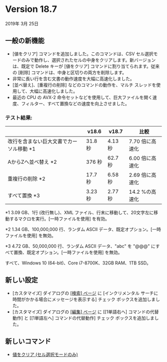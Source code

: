 # Version 18.7

2019年 3月 25日

## 一般の新機能

- \[値をクリア\] コマンドを追加しました。このコマンドは、CSV セル選択モードのみで動作し、選択されたセルの中身をクリアします。新バージョンは、既定で Delete キーが \[値をクリア\] コマンドに割り当てられます。従来の \[削除\] コマンドは、中身と区切りの両方を削除します。
- 非常に長い行を含む文書の動作速度を大幅に高速化しました。
- \[並べ替え\]、\[重複行の削除\] などのコマンドの動作を、マルチ スレッドを使用して、大幅に高速化しました。
- 最近の CPU の AVX-2 命令セットなどを使用して、巨大ファイルを開く速度、フィルター、すべて置換などの速度を向上させました。

### テスト結果:

|  | v18.6 | v18.7 | 比較 |
| --- | --- | --- | --- |
| 改行を含まない巨大文書でカーソル移動 \*1 | 31.8 秒 | 4.13 秒 | 7.70 倍に高速化 |
| AからZへ並べ替え \*2 | 376 秒 | 62.7 秒 | 6.00 倍に高速化 |
| 重複行の削除 \*2 | 17.7 秒 | 6.58 秒 | 2.69 倍に高速化 |
| すべて置換 \*3 | 3.23 秒 | 2.77 秒 | 14.2 %の高速化 |

\*1 3.09 GB、1行 (改行無し)、XML ファイル、行末に移動して、20文字左に移動するマクロを実行。\[一時ファイルを使用\] を有効。

\*2 1.34 GB、100,000,000 行、ランダム ASCII データ、既定オプション。\[一時ファイルを使用\] を無効。

\*3 4.72 GB、50,000,000 行、ランダム ASCII データ、"abc" を "@@@" にすべて置換、既定オプション。\[一時ファイルを使用\] を無効。

すべて、Windows 10 (64-bit)、Core i7-8700K、32GB RAM、1TB SSD。

## 新しい設定

- \[カスタマイズ\] ダイアログの [\[検索\] ページ](../dlg/customize/search/index) に \[インクリメンタル サーチに時間がかかる場合にメッセージを表示する\] チェック ボックスを追加しました。
- \[カスタマイズ\] ダイアログの [\[編集\] ページ](../dlg/customize/edit/index) に \[\[1単語右へ\] コマンドの代替動作\] と \[\[1単語左へ\] コマンドの代替動作\] チェック ボックスを追加しました。

## 新しいコマンド

- [値をクリア (セル選択モードのみ)](../cmd/edit/clear_contents)